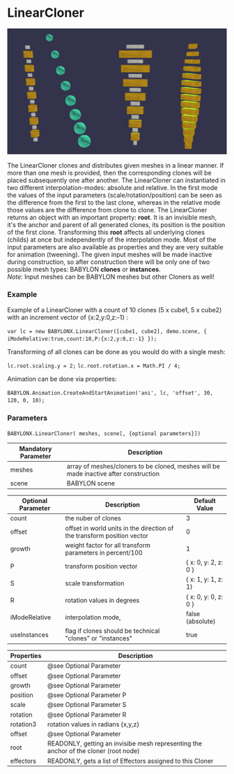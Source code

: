 
# LinearCloner

![idpic1](images/linearCloner.jpg "LinearCloner's with different transforming parameters")

The LinearCloner clones and distributes given meshes in a linear manner. If more than one mesh is provided, then the corresponding clones will be placed subsequently one after another. The LinearCloner can instantiated in two different interpolation-modes: absolute and relative. In the first mode the values of the input parameters (scale/rotation/position) can be seen as the difference from the first to the last clone, whereas in the relative mode those values are the difference from clone to clone. 
The LinearCloner returns an object with an important property: **root**. It is an invisible mesh, it's the anchor and parent of all generated clones, its position is the position of the first clone. Transforming this **root** affects all underlying clones (childs) at once but independently of the interpolation mode. Most of the input parameters are also available as properties and they are very suitable for animation (tweening). The given input meshes will be made inactive during construction, so after construction there will be only one of two possible mesh types: BABYLON **clones** or **instances**.  
*Note:* Input meshes can be BABYLON meshes but other Cloners as well!

### Example
Example of a LinearCloner with a count of 10 clones (5 x cube1, 5 x cube2) with an increment vector of {x:2,y:0,z:-1} :

`var lc = new BABYLONX.LinearCloner([cube1, cube2], demo.scene, { iModeRelative:true,count:10,P:{x:2,y:0,z:-1} });`

Transforming of all clones can be done as you would do with a single mesh:

`lc.root.scaling.y = 2;`
`lc.root.rotation.x = Math.PI / 4;`

Animation can be done via properties:

`BABYLON.Animation.CreateAndStartAnimation('ani', lc, 'offset', 30, 120, 0, 10);`

### Parameters
`BABYLONX.LinearCloner( meshes, scene[, {optional parameters}])` 

Mandatory Parameter | Description 
--------------------|------------
meshes| array of meshes/cloners to be cloned, meshes will be made inactive after construction
scene|BABYLON scene

Optional Parameter | Description | Default Value
-------------------|-------------|--------------
count | the nuber of clones | 3
offset| offset in world units in the direction of the transform position vector | 0
growth| weight factor for all transform parameters in percent/100  |1
P| transform position vector | { x: 0, y: 2, z: 0 }
S| scale transformation| { x: 1, y: 1, z: 1}
R| rotation values in degrees | { x: 0, y: 0, z: 0 }
iModeRelative| interpolation mode, | false (absolute)
useInstances| flag if clones should be technical "clones" or "instances" | true


Properties | Description 
------------|-------------
count |@see Optional Parameter
offset| @see Optional Parameter
growth| @see Optional Parameter
position| @see Optional Parameter P
scale| @see Optional Parameter S
rotation| @see Optional Parameter R
rotation3|rotation values in radians {x,y,z}
offset| @see Optional Parameter
root| READONLY, getting an invisibe mesh representing the anchor of the cloner (root node)
effectors| READONLY, gets a list of Effectors assigned to this Cloner
